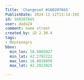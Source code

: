 ```yaml
---
Title: 'Changeset #160207665'
PublishDate: 2024-12-12T13:14:19Z
id: 160207665
user: dada24
comment: name street
created_by: iD 2.30.4
tags:
- Montenegro
bbox:
  min_lon: 18.8805027
  min_lat: 42.2792222
  max_lon: 18.8838056
  max_lat: 42.2823925

---
```

